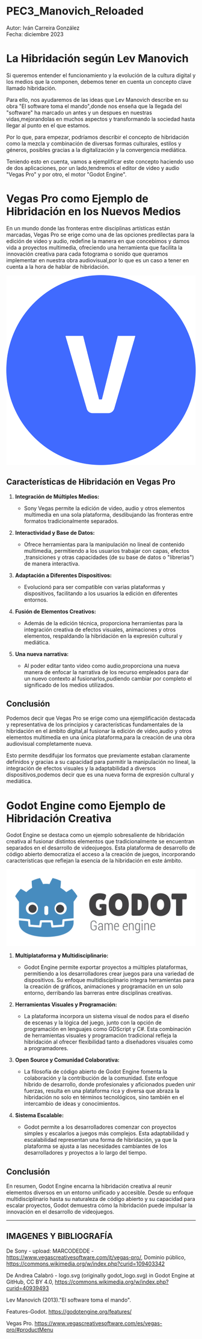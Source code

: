 # PEC3_Manovich_Reloaded

Autor: Iván Carreira González  
Fecha: diciembre 2023

# La Hibridación según Lev Manovich   
Si queremos entender el funcionamiento y la evolución de la cultura digital y los medios que la componen, debemos tener en cuenta un concepto clave llamado hibridación.  

Para ello, nos ayudaremos de las ideas que Lev Manovich describe en su obra "El software toma el mando",donde  nos enseña que la llegada del "software" ha marcado un antes y un despues en nuestras vidas,mejorandolas en muchos aspectos y transformando la sociedad hasta llegar al punto en el que estamos.  

Por lo que, para empezar, podríamos describir el concepto de hibridación como la mezcla y combinación de diversas formas culturales, estilos y géneros, posibles gracias a la digitalización y la convergencia mediática.  

Teniendo esto en cuenta, vamos a ejemplificar este concepto haciendo uso de dos aplicaciones, por un lado,tendremos el editor de video y audio "Vegas Pro" y por otro, el motor "Godot Engine".


# Vegas Pro como Ejemplo de Hibridación en los Nuevos Medios  
En un mundo donde las fronteras entre disciplinas artísticas están marcadas, Vegas Pro se erige como una de las opciones predilectas para la edición de video y audio, redefine la manera en que concebimos y damos vida a proyectos multimedia, ofreciendo una herramienta que facilita la innovación creativa para cada fotograma o sonido que queramos implementar en nuestra obra audiovisual,por lo que es un caso a tener en cuenta a la hora de hablar de hibridación.
<p align="center">
   <img src="Vegas_Pro_19.svg" alt="Logo de Vegas Pro">
</p>


## Características de Hibridación en Vegas Pro

1. **Integración de Múltiples Medios:**
   - Sony Vegas permite la edición de video, audio y otros elementos multimedia en una sola plataforma, desdibujando las fronteras entre formatos tradicionalmente separados.

2. **Interactividad y Base de Datos:**
   - Ofrece herramientas para la manipulación no lineal de contenido multimedia, permitiendo a los usuarios trabajar con capas, efectos ,transiciones y otras capacidades (de su base de datos o "librerias") de manera interactiva.

3. **Adaptación a Diferentes Dispositivos:**
   - Evolucionó para ser compatible con varias plataformas y dispositivos, facilitando a los usuarios la edición en diferentes entornos.

4. **Fusión de Elementos Creativos:**
   - Además de la edición técnica, proporciona herramientas para la integración creativa de efectos visuales, animaciones y otros elementos, respaldando la hibridación en la expresión cultural y mediática.
     
5. **Una nueva narrativa:**
   - Al poder editar tanto video como audio,proporciona una nueva manera de enfocar la narrativa de los recurso empleados para dar un nuevo contexto al fusionarlos,pudiendo cambiar por completo el significado de los medios utilizados.

## Conclusión

Podemos decir que Vegas Pro se erige como una ejemplificación destacada y representativa de los principios y características fundamentales de la hibridación en el ámbito digital,al fusionar la edición de video,audio y otros elementos multimedia en una única plataforma,para la creación de una obra audiovisual completamente nueva.

Esto permite desdifujar los formatos que previamente estaban claramente definidos y gracias a su capacidad para parmitir la manipulación no lineal, la integración de efectos visuales y la adaptabilidad a diversos dispositivos,podemos decir que es una nueva forma de expresión cultural y mediática.

# Godot Engine como Ejemplo de Hibridación Creativa

Godot Engine se destaca como un ejemplo sobresaliente de hibridación creativa al fusionar distintos elementos que tradicionalmente se encuentran separados en el desarrollo de videojuegos. Esta plataforma de desarrollo de código abierto democratiza el acceso a la creación de juegos, incorporando características que reflejan la esencia de la hibridación en este ámbito.

![Logo de Godot Engine](Godot_logo.svg)

1. **Multiplataforma y Multidisciplinario:**

   - Godot Engine permite exportar proyectos a múltiples plataformas, permitiendo a los desarrolladores crear juegos para una variedad de dispositivos. Su enfoque multidisciplinario integra herramientas para la creación de gráficos, animaciones y programación en un solo entorno, derribando las barreras entre disciplinas creativas.

2. **Herramientas Visuales y Programación:**

   - La plataforma incorpora un sistema visual de nodos para el diseño de escenas y la lógica del juego, junto con la opción de programación en lenguajes como GDScript y C#. Esta combinación de herramientas visuales y programación tradicional refleja la hibridación al ofrecer flexibilidad tanto a diseñadores visuales como a programadores.

3. **Open Source y Comunidad Colaborativa:**

   - La filosofía de código abierto de Godot Engine fomenta la colaboración y la contribución de la comunidad. Este enfoque híbrido de desarrollo, donde profesionales y aficionados pueden unir fuerzas, resulta en una plataforma rica y diversa que abraza la hibridación no solo en términos tecnológicos, sino también en el intercambio de ideas y conocimientos.

4. **Sistema Escalable:**

   - Godot permite a los desarrolladores comenzar con proyectos simples y escalarlos a juegos más complejos. Esta adaptabilidad y escalabilidad representan una forma de hibridación, ya que la plataforma se ajusta a las necesidades cambiantes de los desarrolladores y proyectos a lo largo del tiempo.

## Conclusión

En resumen, Godot Engine encarna la hibridación creativa al reunir elementos diversos en un entorno unificado y accesible. Desde su enfoque multidisciplinario hasta su naturaleza de código abierto y su capacidad para escalar proyectos, Godot demuestra cómo la hibridación puede impulsar la innovación en el desarrollo de videojuegos.

***
## IMAGENES Y BIBLIOGRAFÍA  

De Sony - upload: MARCODEDDE - https://www.vegascreativesoftware.com/it/vegas-pro/, Dominio público, https://commons.wikimedia.org/w/index.php?curid=109403342


De Andrea Calabró - logo.svg (originally godot_logo.svg) in Godot Engine at GitHub, CC BY 4.0, https://commons.wikimedia.org/w/index.php?curid=40939493

Lev Manovich (2013)."El software toma el mando".

Features-Godot. https://godotengine.org/features/

Vegas Pro. https://www.vegascreativesoftware.com/es/vegas-pro/#productMenu


